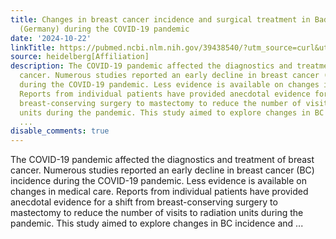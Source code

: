 ```yaml
---
title: Changes in breast cancer incidence and surgical treatment in Baden-Württemberg
  (Germany) during the COVID-19 pandemic
date: '2024-10-22'
linkTitle: https://pubmed.ncbi.nlm.nih.gov/39438540/?utm_source=curl&utm_medium=rss&utm_campaign=pubmed-2&utm_content=1FakS-2QOkCT8HsMOQP1bCRQ4YzyumYOmxmF0moLsQ3dFB1E9V&fc=20220326224207&ff=20241023210141&v=2.18.0.post9+e462414
source: heidelberg[Affiliation]
description: The COVID-19 pandemic affected the diagnostics and treatment of breast
  cancer. Numerous studies reported an early decline in breast cancer (BC) incidence
  during the COVID-19 pandemic. Less evidence is available on changes in medical care.
  Reports from individual patients have provided anecdotal evidence for a shift from
  breast-conserving surgery to mastectomy to reduce the number of visits to radiation
  units during the pandemic. This study aimed to explore changes in BC incidence and
  ...
disable_comments: true
---
```

The COVID-19 pandemic affected the diagnostics and treatment of breast cancer. Numerous studies reported an early decline in breast cancer (BC) incidence during the COVID-19 pandemic. Less evidence is available on changes in medical care. Reports from individual patients have provided anecdotal evidence for a shift from breast-conserving surgery to mastectomy to reduce the number of visits to radiation units during the pandemic. This study aimed to explore changes in BC incidence and ...